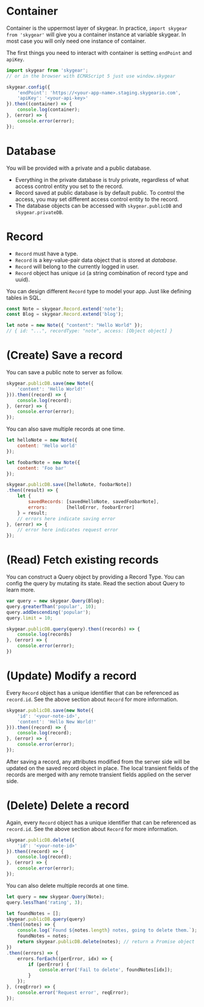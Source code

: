 <a name="basic-crud"></a>
# Container

Container is the uppermost layer of skygear. In practice,
`import skygear from 'skygear'` will give you a container instance at variable
skygear. In most case you will only need one instance of container.

The first things you need to interact with container is setting `endPoint` and
`apiKey`.

``` javascript
import skygear from 'skygear';
// or in the browser with ECMAScript 5 just use window.skygear

skygear.config({
    'endPoint': 'https://<your-app-name>.staging.skygeario.com',
    'apiKey': '<your-api-key>'
}).then((container) => {
    console.log(container);
}, (error) => {
    console.error(error);
});
```

# Database

You will be provided with a private and a public database.

- Everything in the private database is truly private, regardless of what access
control entity you set to the record.
- Record saved at public database is by default public. To control the access, you
may set different access control entity to the record.
- The database objects can be accessed with `skygear.publicDB` and
`skygear.privateDB`.

# Record

- `Record` must have a type.
- `Record` is a key-value-pair data object that is stored at _database_.
- `Record` will belong to the currently logged in user.
- `Record` object has unique `id` (a string combination of record type and uuid).

You can design different `Record` type to model your app. Just like defining
tables in SQL.

``` javascript
const Note = skygear.Record.extend('note');
const Blog = skygear.Record.extend('blog');

let note = new Note({ "content": "Hello World" });
// { id: "...", recordType: "note", access: [Object object] }
```

# (Create) Save a record

You can save a public note to server as follow.

``` javascript
skygear.publicDB.save(new Note({
    'content': 'Hello World!'
})).then((record) => {
    console.log(record);
}, (error) => {
    console.error(error);
});
```

You can also save multiple records at one time.

``` javascript
let helloNote = new Note({
    content: 'Hello world'
});

let foobarNote = new Note({
    content: 'Foo bar'
});

skygear.publicDB.save([helloNote, foobarNote])
.then((result) => {
    let {
        savedRecords: [savedHelloNote, savedFoobarNote],
        errors:       [helloError, foobarError]
    } = result;
    // errors here indicate saving error
}, (error) => {
    // error here indicates request error
});
```

# (Read) Fetch existing records

You can construct a Query object by providing a Record Type.
You can config the query by mutating its state.
Read the section about Query to learn more.

``` javascript
var query = new skygear.Query(Blog);
query.greaterThan('popular', 10);
query.addDescending('popular');
query.limit = 10;

skygear.publicDB.query(query).then((records) => {
    console.log(records)
}, (error) => {
    console.error(error);
})
```

# (Update) Modify a record

Every `Record` object has a unique identifier that can be referenced
as `record.id`. See the above section about `Record` for more information.

``` javascript
skygear.publicDB.save(new Note({
    'id': '<your-note-id>',
    'content': 'Hello New World!'
})).then((record) => {
    console.log(record);
}, (error) => {
    console.error(error);
});
```

After saving a record, any attributes modified from the server side will
be updated on the saved record object in place. The local transient fields of
the records are merged with any remote transient fields applied on the server
side.

# (Delete) Delete a record

Again, every `Record` object has a unique identifier that can be referenced
as `record.id`. See the above section about `Record` for more information.

``` javascript
skygear.publicDB.delete({
    'id': '<your-note-id>'
}).then((record) => {
    console.log(record);
}, (error) => {
    console.error(error);
});
```

You can also delete multiple records at one time.

``` javascript
let query = new skygear.Query(Note);
query.lessThan('rating', 3);

let foundNotes = [];
skygear.publicDB.query(query)
.then((notes) => {
    console.log(`Found ${notes.length} notes, going to delete them.`);
    foundNotes = notes;
    return skygear.publicDB.delete(notes); // return a Promise object
})
.then((errors) => {
    errors.forEach((perError, idx) => {
        if (perError) {
            console.error('Fail to delete', foundNotes[idx]);
        }
    });
}, (reqError) => {
    console.error('Request error', reqError);
});
```
